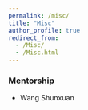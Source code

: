 ```yaml
---
permalink: /misc/
title: "Misc"
author_profile: true
redirect_from: 
  - /Misc/
  - /Misc.html
---
```


### Mentorship

- Wang Shunxuan

<!-- ### Other Experience

- My aerial manipulator was on the Tianjin news. The original report is in [link](http://news.enorth.com.cn/system/2025/03/15/058176991.shtml).

<div style="margin-left: 40px;">
  <img src="http://cheungsiupaang.github.io/videos/tianjin-news.gif" alt="tianjin-news" width="600" height="400">
</div> -->
